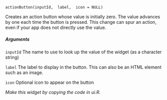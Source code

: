 
    actionButton(inputId,  label,  icon = NULL)
    
Creates an action button whose value is initially zero. The value advances by one each time the button is pressed. This change can spur an action,  even if your app does not directly use the value.

##### Arguments

`inputId` 
The name to use to look up the value of the widget (as a character string)

`label` 
The label to display in the button. This can also be an HTML element such as an image.

`icon` 
Optional icon to appear on the button

_Make this widget by copying the code in ui.R._
